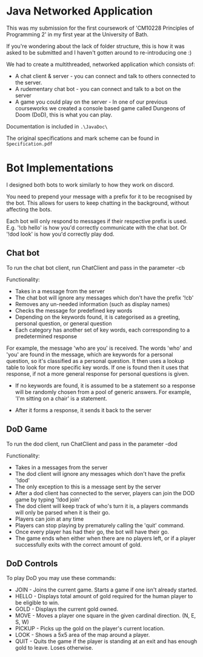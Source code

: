 # Java Networked Application
This was my submission for the first coursework of 'CM10228 Principles of Programming 2' in my first year at the University of Bath.

If you're wondering about the lack of folder structure, this is how it was asked to be submitted and I haven't gotten around to re-introducing one :) 

We had to create a multithreaded, networked application which consists of:
* A chat client & server - you can connect and talk to others connected to the server.
* A rudementary chat bot - you can connect and talk to a bot on the server
* A game you could play on the server - In one of our previous courseworks we created a console based game called Dungeons of Doom (DoD), this is what you can play.

Documentation is included in `.\JavaDoc\`

The original specifications and mark scheme can be found in `Specification.pdf`

# Bot Implementations
I designed both bots to work similarly to how they work on discord.

You need to prepend your message with a prefix for it to be recognised by the bot.
This allows for users to keep chatting in the background, without affecting the bots.

Each bot will only respond to messages if their respective prefix is used.
E.g. '!cb hello' is how you'd correctly communicate with the chat bot.
Or '!dod look' is how you'd correctly play dod.

## Chat bot
To run the chat bot client, run ChatClient and pass in the parameter -cb

Functionality:
- Takes in a message from the server
- The chat bot will ignore any messages which don't have the prefix '!cb'
- Removes any un-needed information (such as display names)
- Checks the message for predefined key words
- Depending on the keywords found, it is categorised as a greeting, personal question, or general question
- Each category has another set of key words, each corresponding to a predetermined response

For example, the message 'who are you' is received.
The words 'who' and 'you' are found in the message, which are keywords for a personal question, so it's classified as a personal question.
It then uses a lookup table to look for more specific key words. If one is found then it uses that response, if not a more general response for personal questions is given.

- If no keywords are found, it is assumed to be a statement so a response will be randomly chosen from a pool of generic answers.
For example, 'I'm sitting on a chair' is a statement.

- After it forms a response, it sends it back to the server

## DoD Game
To run the dod client, run ChatClient and pass in the parameter -dod

Functionality:
- Takes in a messages from the server
- The dod client will ignore any messages which don't have the prefix '!dod'
- The only exception to this is a message sent by the server
- After a dod client has connected to the server, players can join the DOD game by typing '!dod join'
- The dod client will keep track of who's turn it is, a players commands will only be parsed when it is their go.
- Players can join at any time
- Players can stop playing by prematurely calling the 'quit' command.
- Once every player has had their go, the bot will have their go.
- The game ends when either when there are no players left, or if a player successfully exits with the correct amount of gold.

## DoD Controls
To play DoD you may use these commands:

* JOIN 	 		 - Joins the current game. Starts a game if one isn't already started.
* HELLO 			 - Displays total amount of gold required for the human player to be eligible to win.
* GOLD 			 - Displays the current gold owned.
* MOVE <direction> - Moves a player one square in the given cardinal direction. (N, E, S, W)
* PICKUP			 - Picks up the gold on the player's current location.
* LOOK			 - Shows a 5x5 area of the map around a player.
* QUIT			 - Quits the game if the player is standing at an exit and has enough gold to leave. Loses otherwise.
